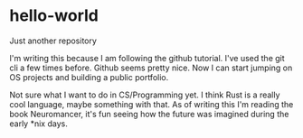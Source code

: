 # hello-world
Just another repository

I'm writing this because I am following the github tutorial. I've used the git cli a few times before.
Github seems pretty nice. Now I can start jumping on OS projects and building a public portfolio.

Not sure what I want to do in CS/Programming yet. I think Rust is a really cool language, maybe something with that.
As of writing this I'm reading the book Neuromancer, it's fun seeing how the future was imagined during the early *nix days.

